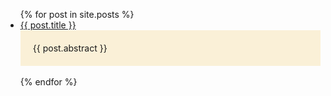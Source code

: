 <ul>
  {% for post in site.posts %}
    <li>
      <a href="{{ post.url }}">{{ post.title }}</a>
      <div style="background-color:#FAF0D7; padding: 20px">
        {{ post.abstract }}
      </div>
      <br>
    </li>
  {% endfor %}
</ul>
